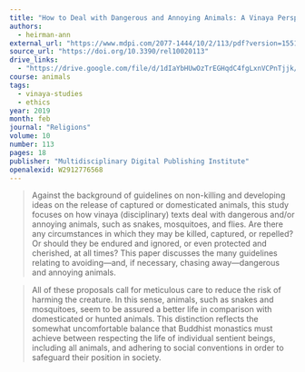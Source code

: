 ```yaml
---
title: "How to Deal with Dangerous and Annoying Animals: A Vinaya Perspective"
authors:
  - heirman-ann
external_url: "https://www.mdpi.com/2077-1444/10/2/113/pdf?version=1551259054"
source_url: "https://doi.org/10.3390/rel10020113"
drive_links:
  - "https://drive.google.com/file/d/1dIaYbHUwOzTrEGHqdC4fgLxnVCPnTjjk/view?usp=drivesdk"
course: animals
tags:
  - vinaya-studies
  - ethics
year: 2019
month: feb
journal: "Religions"
volume: 10
number: 113
pages: 18
publisher: "Multidisciplinary Digital Publishing Institute"
openalexid: W2912776568
---
```


> Against the background of guidelines on non-killing and developing ideas on the release of captured or domesticated animals, this study focuses on how vinaya (disciplinary) texts deal with dangerous and/or annoying animals, such as snakes, mosquitoes, and flies.
> Are there any circumstances in which they may be killed, captured, or repelled? Or should they be endured and ignored, or even protected and cherished, at all times? This paper discusses the many guidelines relating to avoiding—and, if necessary, chasing away—dangerous and annoying animals.

> All of these proposals call for meticulous care to reduce the risk of harming the creature.
> In this sense, animals, such as snakes and mosquitoes, seem to be assured a better life in comparison with domesticated or hunted animals.
> This distinction reflects the somewhat uncomfortable balance that Buddhist monastics must achieve between respecting the life of individual sentient beings, including all animals, and adhering to social conventions in order to safeguard their position in society.

